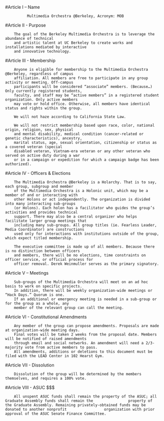 #Article I – Name

              Multimedia Orchestra @Berkeley, Acronym: MOB

#Article II - Purpose
                   	
        The goal of the Berkeley Multimedia Orchestra is to leverage the abundance of technical 
        and artistic talent at UC Berkeley to create works and installations mediated by interactive 
        and innovative technology.

#Article III - Membership

        Anyone is eligible for membership to the Multimedia Orchestra @Berkeley, regardless of campus 
        affiliation. All members are free to participate in any group activity or meeting. Off-campus 
        participants will be considered “associate” members. (Because…) Only currently registered students, 
        faculty, and staff may be “active members” in a registered student organization. Only active members 
        may vote or hold office. Otherwise, all members have identical status and rights within the group.

        We will not haze according to California State Law. 

        We will not restrict membership based upon race, color, national origin, religion, sex, physical 
        and mental disability, medical condition (cancer-related or genetic characteristics), ancestry, 
        marital status, age, sexual orientation, citizenship or status as a covered veteran (special 
        disabled veteran, Vietnam-era veteran or any other veteran who served on active duty during a war 
        or in a campaign or expedition for which a campaign badge has been authorized).

#Article IV - Officers & Elections

        The Multimedia Orchestra @Berkeley is a Holarchy. That is to say, each group, subgroup and member 
        of the Multimedia Orchestra is a Holonic unit, which may be a member of and or interacting with 
        other Holons or act independently. The organization is divided into many interacting sub-groups 
        (or Holons). Each holon has a facilitator who guides the group’s activities and provides technical 
        support. There may also be a central organizer who helps facilitate larger group meetings that 
        including many sub-groups. All group titles (ie. Fearless Leader, Media Coordinator) are constructions 
        used only for interactions with institutions outside of the group, which expect titled membership.

        The executive committee is made up of all members. Because there is no distinction between officers 
        and members, there will be no elections, time constraints on officer service, or official process for 
        officer removal. Derek Weinmuller serves as the primary signatory.

#Article V – Meetings

        Sub-groups of the Multimedia Orchestra will meet on an ad hoc basis to work on specific projects. 
        In addition, there will be weekly organization-wide meetings or “Hack Days.” Quorum is one. 
        If an additional or emergency meeting is needed in a sub-group or for the group as a whole, any 
        member of the relevant group can call the meeting.


#Article VI - Constitutional Amendments

        Any member of the group can propose amendments. Proposals are made at organization-wide meeting days. 
        Final votes will be taken 2 weeks from the proposal date. Members will be notified of raised amendments
        through email and social networks. An amendment will need a 2/3-majority vote from active members to pass. 
        All amendments, additions or deletions to this document must be filed with the LEAD Center in 102 Hearst Gym.

#Article VII - Dissolution 

        Dissolution of the group will be determined by the members themselves, and requires a 100% vote. 

#Article VIII - ASUC $$$

        All unspent ASUC funds shall remain the property of the ASUC; all Graduate Assembly funds shall remain the                property of the Graduate Assembly. Remaining privately-obtained funds may be donated to another nonprofit                 organization with prior approval of the ASUC Senate Finance Committee.
